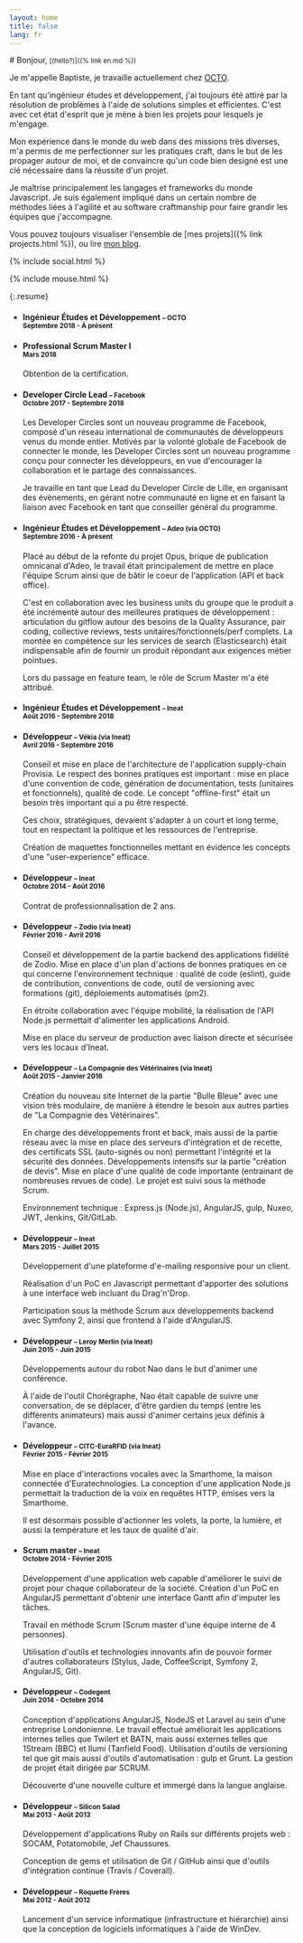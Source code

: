 ```yaml
---
layout: home
title: false
lang: fr
---
```


<div class="hero" markdown="1">
# Bonjour, <small class="no-print">[(hello?)]({% link en.md %})</small>

Je m'appelle Baptiste, je travaille actuellement chez [OCTO](https://www.octo.com/fr).

En tant qu'ingénieur études et développement, j'ai toujours été attiré par la résolution de problèmes à l'aide de solutions simples et efficientes. C'est avec cet état d'esprit que je mène à bien les projets pour lesquels je m'engage.

Mon expérience dans le monde du web dans des missions très diverses, m'a permis de me perfectionner sur les pratiques craft, dans le but de les propager autour de moi, et de convaincre qu'un code bien designé est une clé nécessaire dans la réussite d'un projet.

Je maîtrise principalement les langages et frameworks du monde Javascript. Je suis également impliqué dans un certain nombre de méthodes liées à l'agilité et au software craftmanship pour faire grandir les équipes que j'accompagne.

Vous pouvez toujours visualiser l'ensemble de [mes projets]({% link projects.html %}), ou lire [mon blog](http://blog.tiste.io).

{% include social.html %}
<div class="hero-foot no-print">{% include mouse.html %}</div>
</div>

{:.resume}
* #### Ingénieur Études et Développement <small>– OCTO<br>Septembre 2018 - À présent</small>

* #### Professional Scrum Master I <small><br>Mars 2018</small>
  Obtention de la certification.

* #### Developer Circle Lead <small>– Facebook<br>Octobre 2017 - Septembre 2018</small>
  Les Developer Circles sont un nouveau programme de Facebook, composé d'un réseau international de communautés de développeurs venus du monde entier. Motivés par la volonté globale de Facebook de connecter le monde, les Developer Circles sont un nouveau programme conçu pour connecter les développeurs, en vue d'encourager la collaboration et le partage des connaissances.

  Je travaille en tant que Lead du Developer Circle de Lille, en organisant des évènements, en gérant notre communauté en ligne et en faisant la liaison avec Facebook en tant que conseiller général du programme.

* #### Ingénieur Études et Développement <small>– Adeo (via OCTO)<br>Septembre 2016 - À présent</small>
  Placé au début de la refonte du projet Opus, brique de publication omnicanal d'Adeo, le travail était principalement de mettre en place l'équipe Scrum ainsi que de bâtir le coeur de l'application (API et back office).

  C'est en collaboration avec les business units du groupe que le produit a été incrémenté autour des meilleures pratiques de développement : articulation du gitflow autour des besoins de la Quality Assurance, pair coding, collective reviews, tests unitaires/fonctionnels/perf complets.
  La montée en compétence sur les services de search (Elasticsearch) était indispensable afin de fournir un produit répondant aux exigences métier pointues.

  Lors du passage en feature team, le rôle de Scrum Master m'a été attribué.

* #### Ingénieur Études et Développement <small>– Ineat<br>Août 2016 - Septembre 2018</small>

* #### Développeur <small>– Vékia (via Ineat)<br>Avril 2016 - Septembre 2016</small>
  Conseil et mise en place de l'architecture de l'application supply-chain Provisia. Le respect des bonnes pratiques est important : mise en place d'une convention de code, génération de documentation, tests (unitaires et fonctionnels), qualité de code. Le concept "offline-first" était un besoin très important qui a pu être respecté.

  Ces choix, stratégiques, devaient s'adapter à un court et long terme, tout en respectant la politique et les ressources de l'entreprise.

  Création de maquettes fonctionnelles mettant en évidence les concepts d'une "user-experience" efficace.

* #### Développeur <small>– Ineat<br>Octobre 2014 - Août 2016</small>
  Contrat de professionnalisation de 2 ans.

* #### Développeur <small>– Zodio (via Ineat)<br>Février 2016 - Avril 2016</small>
  Conseil et développement de la partie backend des applications fidélité de Zodio. Mise en place d'un plan d'actions de bonnes pratiques en ce qui concerne l'environnement technique : qualité de code (eslint), guide de contribution, conventions de code, outil de versioning avec formations (git), déploiements automatisés (pm2).

  En étroite collaboration avec l'équipe mobilité, la réalisation de l'API Node.js permettait d'alimenter les applications Android.

  Mise en place du serveur de production avec liaison directe et sécurisée vers les locaux d'Ineat.

* #### Développeur <small>– La Compagnie des Vétérinaires (via Ineat)<br>Août 2015 - Janvier 2016</small>
  Création du nouveau site Internet de la partie "Bulle Bleue" avec une vision très modulaire, de manière à étendre le besoin aux autres parties de "La Compagnie des Vétérinaires".

  En charge des développements front et back, mais aussi de la partie réseau avec la mise en place des serveurs d'intégration et de recette, des certificats SSL (auto-signés ou non) permettant l'intégrité et la sécurité des données. Développements intensifs sur la partie "création de devis". Mise en place d'une qualité de code importante (entrainant de nombreuses revues de code).
  Le projet est suivi sous la méthode Scrum.

  Environnement technique : Express.js (Node.js), AngularJS, gulp, Nuxeo, JWT, Jenkins, Git/GitLab.

* #### Développeur <small>– Ineat<br>Mars 2015 - Juillet 2015</small>
  Développement d'une plateforme d'e-mailing responsive pour un client.

  Réalisation d'un PoC en Javascript permettant d'apporter des solutions à une interface web incluant du Drag'n'Drop.

  Participation sous la méthode Scrum aux développements backend avec Symfony 2, ainsi que frontend à l'aide d'AngularJS.

* #### Développeur <small>– Leroy Merlin (via Ineat)<br>Juin 2015 - Juin 2015</small>
  Développements autour du robot Nao dans le but d'animer une conférence.

  À l'aide de l'outil Chorégraphe, Nao était capable de suivre une conversation, de se déplacer, d'être gardien du temps (entre les différents animateurs) mais aussi d'animer certains jeux définis à l'avance.

* #### Développeur <small>– CITC-EuraRFID (via Ineat)<br>Février 2015 - Février 2015</small>
  Mise en place d'interactions vocales avec la Smarthome, la maison connectée d'Euratechnologies.
  La conception d'une application Node.js permettait la traduction de la voix en requêtes HTTP, émises vers la Smarthome.

  Il est désormais possible d'actionner les volets, la porte, la lumière, et aussi la température et les taux de qualité d'air.

* #### Scrum master <small>– Ineat<br>Octobre 2014 - Février 2015</small>
  Développement d'une application web capable d'améliorer le suivi de projet pour chaque collaborateur de la société. Création d'un PoC en AngularJS permettant d'obtenir une interface Gantt afin d'imputer les tâches.

  Travail en méthode Scrum (Scrum master d'une équipe interne de 4 personnes).

  Utilisation d'outils et technologies innovants afin de pouvoir former d'autres collaborateurs (Stylus, Jade, CoffeeScript, Symfony 2, AngularJS, Git).

* #### Développeur <small>– Codegent<br>Juin 2014 - Octobre 2014</small>
  Conception d'applications AngularJS, NodeJS et Laravel au sein d'une entreprise Londonienne. Le travail effectué améliorait les applications internes telles que Twilert et BATN, mais aussi externes telles que 1Stream (BBC) et Ilumi (Tanfield Food). Utilisation d'outils de versioning tel que git mais aussi d'outils d'automatisation : gulp et Grunt. La gestion de projet était dirigée par SCRUM.

  Découverte d'une nouvelle culture et immergé dans la langue anglaise.

* #### Développeur <small>– Silicon Salad<br>Mai 2013 - Août 2013</small>
  Développement d'applications Ruby on Rails sur différents projets web : SOCAM, Potatomobile, Jef Chaussures.

  Conception de gems et utilisation de Git / GitHub ainsi que d'outils d'intégration continue (Travis / Coverall).

* #### Développeur <small>– Roquette Frères<br>Mai 2012 - Août 2012</small>
  Lancement d'un service informatique (infrastructure et hiérarchie) ainsi que la conception de logiciels informatiques à l'aide de WinDev.
